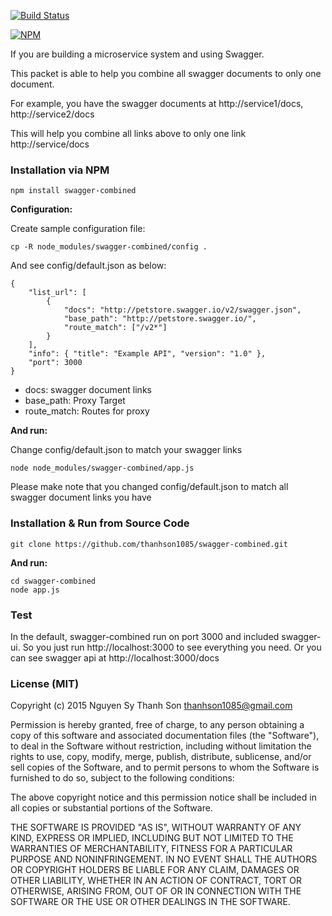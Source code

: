 [![Build Status](https://travis-ci.org/thanhson1085/swagger-combined.svg)](https://travis-ci.org/thanhson1085/swagger-combined)

[![NPM](https://nodei.co/npm/swagger-combined.png?downloads=true&downloadRank=true&stars=true)](https://nodei.co/npm/swagger-combined/)

If you are building a microservice system and using Swagger. 

This packet is able to help you combine all swagger documents to only one document.

For example, you have the swagger documents at http://service1/docs, http://service2/docs

This will help you combine all links above to only one link http://service/docs

### Installation via NPM
```
npm install swagger-combined
```

**Configuration:**

Create sample configuration file:
```
cp -R node_modules/swagger-combined/config .
```
And see config/default.json as below:
```
{
    "list_url": [
        {
            "docs": "http://petstore.swagger.io/v2/swagger.json",
            "base_path": "http://petstore.swagger.io/",
            "route_match": ["/v2*"]
        }
    ],
    "info": { "title": "Example API", "version": "1.0" },
    "port": 3000
}
```
- docs: swagger document links
- base_path: Proxy Target
- route_match: Routes for proxy

**And run:**

Change config/default.json to match your swagger links
```
node node_modules/swagger-combined/app.js
```
Please make note that you changed config/default.json to match all swagger document links you have

### Installation & Run from Source Code
```
git clone https://github.com/thanhson1085/swagger-combined.git
```

**And run:**
```
cd swagger-combined
node app.js
```

### Test
In the default, swagger-combined run on port 3000 and included swagger-ui. So you just run http://localhost:3000 to see everything you need. Or you can see swagger api at http://localhost:3000/docs

### License (MIT)
Copyright (c) 2015 Nguyen Sy Thanh Son <thanhson1085@gmail.com>
 
Permission is hereby granted, free of charge, to any person obtaining
a copy of this software and associated documentation files (the
"Software"), to deal in the Software without restriction, including
without limitation the rights to use, copy, modify, merge, publish,
distribute, sublicense, and/or sell copies of the Software, and to
permit persons to whom the Software is furnished to do so, subject to
the following conditions:
 
The above copyright notice and this permission notice shall be
included in all copies or substantial portions of the Software.
 
THE SOFTWARE IS PROVIDED "AS IS", WITHOUT WARRANTY OF ANY KIND,
EXPRESS OR IMPLIED, INCLUDING BUT NOT LIMITED TO THE WARRANTIES OF
MERCHANTABILITY, FITNESS FOR A PARTICULAR PURPOSE AND
NONINFRINGEMENT. IN NO EVENT SHALL THE AUTHORS OR COPYRIGHT HOLDERS BE
LIABLE FOR ANY CLAIM, DAMAGES OR OTHER LIABILITY, WHETHER IN AN ACTION
OF CONTRACT, TORT OR OTHERWISE, ARISING FROM, OUT OF OR IN CONNECTION
WITH THE SOFTWARE OR THE USE OR OTHER DEALINGS IN THE SOFTWARE.
